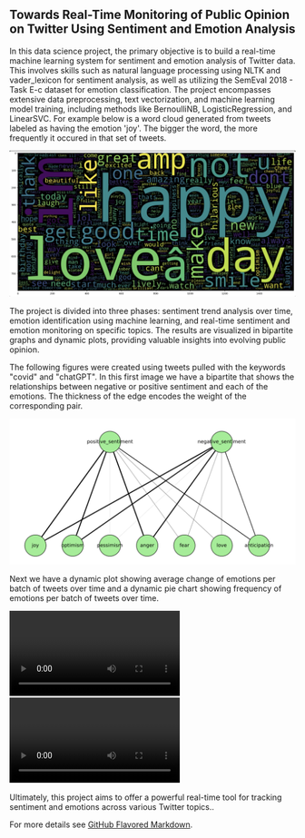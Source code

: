 ## Towards Real-Time Monitoring of Public Opinion on Twitter Using Sentiment and Emotion Analysis

In this data science project, the primary objective is to build a real-time machine learning system for sentiment and emotion analysis of Twitter data. This involves skills such as natural language processing using NLTK and vader_lexicon for sentiment analysis, as well as utilizing the SemEval 2018 - Task E-c dataset for emotion classification. The project encompasses extensive data preprocessing, text vectorization, and machine learning model training, including methods like BernoulliNB, LogisticRegression, and LinearSVC. For example below is a word cloud generated from tweets labeled as having the emotion 'joy'. The bigger the word, the more frequently it occured in that set of tweets. 

<img src="images/joywordcloud.jpg?raw=true"/>

The project is divided into three phases: sentiment trend analysis over time, emotion identification using machine learning, and real-time sentiment and emotion monitoring on specific topics. The results are visualized in bipartite graphs and dynamic plots, providing valuable insights into evolving public opinion. 

The following figures were created using tweets pulled with the keywords "covid" and "chatGPT". In this first image we have a bipartite that shows the relationships between negative or positive sentiment and each of the emotions. The thickness of the edge encodes the weight of the corresponding pair.

<img src="images/bipartiteCovid.jpg?raw=true"/>


Next we have a dynamic plot showing average change of emotions per batch of tweets over time and a dynamic pie chart showing frequency of emotions per batch of tweets over time. 

<video src="https://github.com/cdjidjev/cdjidjev.github.io/assets/40774209/12867180-6878-451b-b62d-1dfe56cd94e9" controls="controls" style="max-width: 500px;">
</video>

<video src="https://github.com/cdjidjev/cdjidjev.github.io/assets/40774209/7223d7d6-0841-4c0e-a28b-841bdbfd96e1" controls="controls" style="max-width: 500px;">
</video>





Ultimately, this project aims to offer a powerful real-time tool for tracking sentiment and emotions across various Twitter topics..


For more details see [GitHub Flavored Markdown](https://guides.github.com/features/mastering-markdown/).
